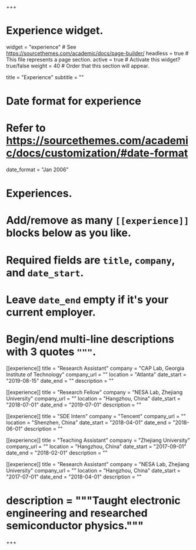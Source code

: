 +++
# Experience widget.
widget = "experience"  # See https://sourcethemes.com/academic/docs/page-builder/
headless = true  # This file represents a page section.
active = true  # Activate this widget? true/false
weight = 40  # Order that this section will appear.

title = "Experience"
subtitle = ""

# Date format for experience
#   Refer to https://sourcethemes.com/academic/docs/customization/#date-format
date_format = "Jan 2006"

# Experiences.
#   Add/remove as many `[[experience]]` blocks below as you like.
#   Required fields are `title`, `company`, and `date_start`.
#   Leave `date_end` empty if it's your current employer.
#   Begin/end multi-line descriptions with 3 quotes `"""`.

[[experience]]
  title = "Research Assistant"
  company = "CAP Lab, Georgia Institute of Technology"
  company_url = ""
  location = "Atlanta"
  date_start = "2019-08-15"
  date_end = ""
  description = ""

[[experience]]
  title = "Research Fellow"
  company = "NESA Lab, Zhejiang University"
  company_url = ""
  location = "Hangzhou, China"
  date_start = "2018-07-01"
  date_end = "2019-07-01"
  description = ""

[[experience]]
  title = "SDE Intern"
  company = "Tencent"
  company_url = ""
  location = "Shenzhen, China"
  date_start = "2018-04-01"
  date_end = "2018-06-01"
  description = ""

[[experience]]
  title = "Teaching Assistant"
  company = "Zhejiang University"
  company_url = ""
  location = "Hangzhou, China"
  date_start = "2017-09-01"
  date_end = "2018-02-01"
  description = ""

[[experience]]
  title = "Research Assistant"
  company = "NESA Lab, Zhejiang University"
  company_url = ""
  location = "Hangzhou, China"
  date_start = "2017-07-01"
  date_end = "2018-04-01"
  description = ""


 # description = """Taught electronic engineering and researched semiconductor physics."""

+++
